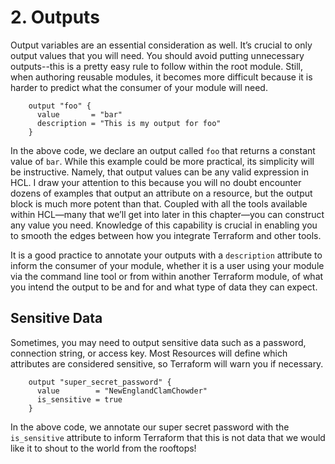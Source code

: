 # 2. Outputs

Output variables are an essential consideration as well. It’s crucial to only output values that you will need. You should avoid putting unnecessary outputs--this is a pretty easy rule to follow within the root module. Still, when authoring reusable modules, it becomes more difficult because it is harder to predict what the consumer of your module will need.

```
	output "foo" {
	  value       = "bar"
	  description = "This is my output for foo"
	}
```

In the above code, we declare an output called `foo` that returns a constant value of `bar`. While this example could be more practical, its simplicity will be instructive. Namely, that output values can be any valid expression in HCL. I draw your attention to this because you will no doubt encounter dozens of examples that output an attribute on a resource, but the output block is much more potent than that. Coupled with all the tools available within HCL—many that we’ll get into later in this chapter—you can construct any value you need. Knowledge of this capability is crucial in enabling you to smooth the edges between how you integrate Terraform and other tools.

It is a good practice to annotate your outputs with a `description` attribute to inform the consumer of your module, whether it is a user using your module via the command line tool or from within another Terraform module, of what you intend the output to be and for and what type of data they can expect.

## Sensitive Data

Sometimes, you may need to output sensitive data such as a password, connection string, or access key. Most Resources will define which attributes are considered sensitive, so Terraform will warn you if necessary.

```
	output "super_secret_password" {
	  value        = "NewEnglandClamChowder"
	  is_sensitive = true
	}
```

In the above code, we annotate our super secret password with the `is_sensitive` attribute to inform Terraform that this is not data that we would like it to shout to the world from the rooftops!